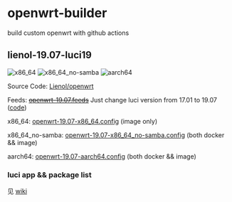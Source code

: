 # openwrt-builder

build custom openwrt with github actions

## lienol-19.07-luci19

![x86_64](https://github.com/RookieZoe/openwrt-builder/workflows/openwrt-19.07-x86_64/badge.svg)
![x86_64_no-samba](https://github.com/RookieZoe/openwrt-builder/workflows/openwrt-19.07-x86_64_no-samba/badge.svg)
![aarch64](https://github.com/RookieZoe/openwrt-builder/workflows/openwrt-19.07-aarch64/badge.svg)

Source Code: [Lienol/openwrt](https://github.com/Lienol/openwrt)

Feeds: ~~[openwrt-19.07.feeds](./openwrt-19.07.feeds)~~ Just change luci version from 17.01 to 19.07 ([code](https://github.com/RookieZoe/openwrt-builder/blob/main/.github/workflows/openwrt-19.07-x86_64.yml#L34))

x86_64: [openwrt-19.07-x86_64.config](./openwrt-19.07-x86_64.config) (image only)

x86_64_no-samba: [openwrt-19.07-x86_64_no-samba.config](./openwrt-19.07-x86_64_no-samba.config) (both docker && image)

aarch64: [openwrt-19.07-aarch64.config](./openwrt-19.07-aarch64.config) (both docker && image)

### luci app && package list

见 [wiki](https://github.com/RookieZoe/openwrt-builder/wiki)

